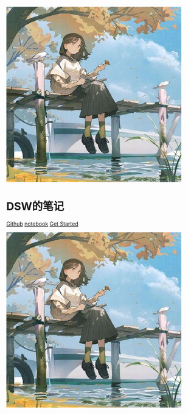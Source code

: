 <!-- entity -->

![logo](logo.jpg)

# DSW的笔记

[Github](https://github.com/dsw676676/project/tree/change/%E6%9C%AC%E7%A0%94)
[notebook](https://notes.orangex4.cool/?git=github&github=dsw676676/note_3.1)
[Get Started](../速记/本研议题.md)

<!-- background -->
![background](logo.jpg)
